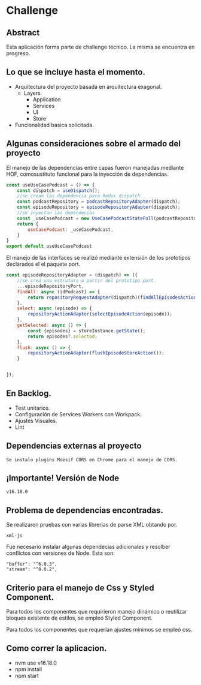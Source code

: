 # Challenge 
## Abstract

Esta aplicación forma parte de challenge técnico.
La misma se encuentra en progreso.

## Lo que se incluye hasta el momento.

* Arquitectura del proyecto basada en arquitectura exagonal.
  * Layers
    * Application
    * Services
    * UI
    * Store
* Funcionalidad basica solicitada.

## Algunas consideraciones sobre el armado del proyecto
El manejo de las dependencias entre capas fueron manejadas mediante HOF, comosustituto funcional para la inyección de 
dependencias.

```javascript
const useUseCasePodcast = () => {
    const dispatch = useDispatch();
    //se crean las dependencia para Redux dispatch
    const podcastRepository = podcastRepositoryAdapter(dispatch);
    const episodeRepository = episodeRepositoryAdapter(dispatch);
    //se inyectan las dependecias
    const _useCasePodcast = new UseCasePodcastStateFull(podcastRepository, episodeRepository)
    return {
        useCasePodcast: _useCasePodcast,
    }
}
export default useUseCasePodcast
```
El manejo de las interfaces se realizó mediante extensión de los prototipos declarados el el paquete port.


```javascript
const episodeRepositoryAdapter = (dispatch) => ({
    //se crea una estrutura a partir del prototipo port.
    ...episodeRepositoryPort,
    findAll: async (idPodcast) => {
        return repositoryRequestAdapter(dispatch)(findAllEpisodesAction(idPodcast))
    },
    select: async (episode) => {
        repositoryActionAdapter(selectEpisodeAction(episode));
    },
    getSelected: async () => {
        const {episodes} = storeInstance.getState();
        return episodes?.selected;
    },
    flush: async () => {
        repositoryActionAdapter(flushEpisodeStoreAction());
    }


});
```
## En Backlog. 
* Test unitarios.
* Configuración de Services Workers con Workpack.
* Ajustes Visuales.
* Lint 

## Dependencias externas al proyecto
    Se instalo plugins Moesif CORS en Chrome para el manejo de CORS.

## ¡Importante! Versión de Node
    v16.18.0
## Problema de dependencias encontradas.
Se realizaron pruebas con varias librerias de parse XML obtando por.

    xml-js
Fue necesario instalar algunas dependecias adicionales y resolber conflictos con versiones de Node.
Esta son:
    
    "buffer": "^6.0.3",
    "stream": "^0.0.2",    

## Criterio para el manejo de Css y Styled Component.
Para todos los componentes que requirieron manejo dinámico o reutilizar bloques existente de estilos, se empleó
Styled Component.

Para todos los componentes que requerían ajustes mínimos se empleó css.

## Como correr la aplicacion.

* nvm use v16.18.0
* npm install
* npm start